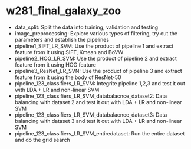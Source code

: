 # w281_final_galaxy_zoo
- data_split:
    Split the data into training, validation and testing
- image_preprocessing: 
    Explore various types of filtering, try out the parameters and establish the pipelines
- pipeline1_SIFT_LR_SVM: 
    Use the product of pipeline 1 and extract feature from it using SIFT, Kmean and BoVW
- pipeline2_HOG_LR_SVM: 
    Use the product of pipeline 2 and extract feature from it using HOG feature
- pipeline3_ResNet_LR_SVN: 
    Use the product of pipeline 3 and extract feature from it using the body of ResNet-50
- pipeline_123_classifiers_LR_SVM: 
    Integrite pipeline 1,2,3 and test it out with LDA + LR and non-linear SVM 
- pipeline_123_classifiers_LR_SVM_databalacnce_dataset2: 
    Data balancing with dataset 2 and test it out with LDA + LR and non-linear SVM 
- pipeline_123_classifiers_LR_SVM_databalacnce_dataset3: 
    Data balancing with dataset 3 and test it out with LDA + LR and non-linear SVM 
- pipeline_123_classifiers_LR_SVM_entiredataset: 
    Run the entire dataset and do the grid search
